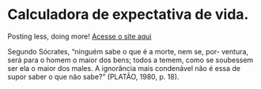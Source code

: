 # Calculadora de expectativa de vida.
Posting less, doing more! 
[Acesse o site aqui](https://muriloxox.github.io/Time-of-death/)

Segundo Sócrates, “ninguém sabe o que é a morte, nem se, por- ventura, será para o homem o maior dos bens; todos a temem, como se soubessem ser ela o maior dos males. A ignorância mais condenável não é essa de supor saber o que não sabe?” (PLATÃO, 1980, p. 18).
